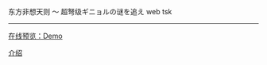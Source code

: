 东方非想天则 ～ 超弩级ギニョルの谜を追え web tsk

-----------------------------------  

[在线预览：Demo](https://nostarsnow.github.io/tsk-web/) 

[介绍](https://nostarsnow.github.io/2018/10/01/tsk-web/) 
